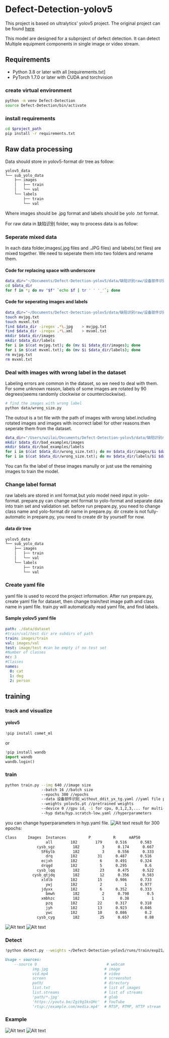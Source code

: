 # Defect-Detection-yolov5

  This project is based on ultralytics' yolov5 project. The original project can be found [here](https://github.com/ultralytics/yolov5)

  This model are designed for a subproject of defect detection. It can detect Multiple equipment components in single image or video stream.

## Requirements

- Python 3.8 or later with all [requirements.txt]
- PyTorch 1.7.0 or later with CUDA and torchvision

### create virtual environment

  ```bash
  python -m venv Defect-Detection
  source Defect-Detection/bin/activate 
  ```

### install requirements

  ```bash
  cd $project_path
  pip install -r requirements.txt
  ```

## Raw data processing

  Data should store in yolov5-format dir tree as follow:

  ```markdown
  yolov5_data
  └── sub_yolo_data
      ├── images
      │   ├── train
      │   └── val
      └── labels
          ├── train
          └── val
  ```

  Where images should be .jpg format and labels should be yolo .txt format.

  For raw data in 缺陷识别 folder, way to process data is as follow:

### Seperate mixed data

  In each data folder,images(.jpg files and .JPG files) and labels(.txt files) are mixed together. We need to seperate them into two folders and rename them.

#### Code for replacing space with underscore

  ```bash
  data_dir="~/Documents/Defect-Detection-yolov5/data/缺陷识别raw/设备部件识别"
  cd $data_dir
  for f in *; do mv "$f" `echo $f | tr ' ' '_'`; done
  ```

#### Code for seperating images and labels

  ```bash
  data_dir="~/Documents/Defect-Detection-yolov5/data/缺陷识别raw/设备部件识别"
  touch mvjpg.txt
  touch mvxml.txt
  find $data_dir -iregex .*\.jpg    > mvjpg.txt
  find $data_dir -iregex .*\.xml    > mvxml.txt
  mkdir $data_dir/images
  mkdir $data_dir/labels
  for i in $(cat mvjpg.txt); do (mv $i $data_dir/images); done
  for i in $(cat mvxml.txt); do (mv $i $data_dir/labels); done
  rm mvjpg.txt
  rm mvxml.txt
  ```

### Deal with images with wrong label in the dataset

  Labeling errors are common in the dataset, so we need to deal with them.
  For some  unknown reason, labels of some images are rotated by 90 degrees(seems randomly clockwise or counterclockwise).

  ```bash
  # find the images with wrong label
  python data/wrong_size.py
  ```

  The outout is a txt file with the path of images with wrong label.including rotated images and images with incorrect label for other reasons.then seperate them from the dataset.

  ```bash
  data_dir="/Users/wzilai/Documents/Defect-Detection-yolov5/data/缺陷识别raw/设备部件识别"
  mkdir $data_dir/bad_examples/images
  mkdir $data_dir/bad_examples/labels
  for i in $(cat $data_dir/wrong_size.txt); do mv $data_dir/images/$i $data_dir/bad_examples/images; done
  for i in $(cat $data_dir/wrong_size.txt); do mv $data_dir/labels/$i $data_dir/bad_examples/labels; done
  ```

  You can fix the label of these images manully or just use the remaining images to train the model.

### Change label format

  raw labels are stored in xml format,but yolo model need input in yolo-format.
  prepare.py can change xml format to yolo-format and separate data into train set and validation set.
  before run prepare.py, you need to change class name and yolo-format dir name in prepare.py. dir create is not fully-automatic in prepare.py, you need to create dir by yourself for now.

#### data dir tree

  ```markdown
  yolov5_data
  └── sub_yolo_data
      ├── images
      │   ├── train
      │   └── val
      └── labels
          ├── train
          └── val
  ```

### Create yaml file

  yaml file is used to record the project information.
  After run prepare.py, create yaml file for dataset, then change train/test image path and class name in yaml file. train.py will automatically read yaml file, and find labels.

#### Sample yolov5 yaml file

  ```yaml
  path: ./data/dataset
  #train/val/test dir are subdirs of path
  train: images/train
  val: images/val
  test: image/test #can be empty if no test set
  #Number of classes
  nc: 3
  #Classes
  names:
    0: cat
    1: dog
    2: person
  ```

## training

### track and visualize

#### yolov5

  ```python
  !pip install comet_ml
  ```

  or

  ```python
  !pip install wandb
  import wandb
  wandb.login()
  ```

### train

  ```bash
  python train.py --img 640 //image size
                  --batch 16 //batch size
                  --epochs 300 //epochs
                  --data 设备部件识别_without_ddit_yx_tg.yaml //yaml file path
                  --weights yolov5s.pt //pretrained weights
                  --device 0 //gpu id, -1 for cpu, 0,1,2,3,... for multi-gpu
                  --hyp data/hyp.scratch-low.yaml //hyperparameters

  ```

  you can change hyperparameters in hyp.yaml file.
![Alt text](image-2.png)
  result for 300 epochs:

  ```markdown
  Class     Images  Instances          P          R      mAP50   
                    all        182        179      0.516      0.583      0.541      0.282
                cysb_sgz        182          3      0.174      0.667      0.159     0.0843
                  SF6ylb        182          3      0.556      0.333       0.34      0.238
                    drq        182         31      0.487      0.516      0.344       0.14
                  ecjxh        182          6      0.491      0.324      0.456      0.254
                  drqgd        182          5      0.295        0.6      0.445      0.248
                cysb_lqq        182         23      0.475      0.522      0.508      0.208
              cysb_qtjdq        182         12      0.356      0.583      0.547      0.221
                  xldlb        182         15      0.906      0.733      0.778      0.439
                    ywj        182          2          1      0.977      0.995      0.505
                  jdyxx        182          6      0.352      0.333      0.283      0.231
                    bmwh        182          2      0.798        0.5      0.828      0.133
                  xmbhzc        182          1       0.38          1      0.995      0.796
                    pzq        182         22      0.317      0.318      0.256      0.115
                    jyh        182         13      0.923      0.846      0.853      0.472
                    ywc        182         10      0.086        0.2      0.052      0.015
                cysb_cyg        182         25      0.657       0.88      0.814      0.415
  ```
  ![Alt text](image.png)
  ![Alt text](image-1.png)

### Detect

  ```bash
  !python detect.py --weights ~/Defect-Detection-yolov5/runs/train/exp21/weights/best.pt --source your_source
  ```

  ```markdown
  Usage - sources:
      --source 0                               # webcam
              img.jpg                         # image
              vid.mp4                         # video
              screen                          # screenshot
              path/                           # directory
              list.txt                        # list of images
              list.streams                    # list of streams
              'path/*.jpg'                    # glob
              'https://youtu.be/Zgi9g1ksQHc'  # YouTube
              'rtsp://example.com/media.mp4'  # RTSP, RTMP, HTTP stream
  ```

### Example

  ![Alt text](2F4073DF-3A92-4D87-B466-CDA7D7F6CB84_1_105_c.jpeg)
  ![Alt text](C76A4B6A-A8B8-4B34-81BD-5E886DC05D20_1_105_c.jpeg)
